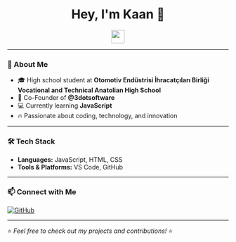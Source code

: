 <h1 align="center">Hey, I'm Kaan 👋</h1>

<p align="center">
  <img src="https://media.giphy.com/media/hvRJCLFzcasrR4ia7z/giphy.gif" width="30"/>
</p>

---

### 🚀 About Me  
- 🎓 High school student at **Otomotiv Endüstrisi İhracatçıları Birliği Vocational and Technical Anatolian High School**  
- 💼 Co-Founder of **@3dotsoftware**  
- 💻 Currently learning **JavaScript**  
- 🔥 Passionate about coding, technology, and innovation  

---

### 🛠️ Tech Stack  
- **Languages:** JavaScript, HTML, CSS  
- **Tools & Platforms:** VS Code, GitHub

---

### 📫 Connect with Me  
[![GitHub](https://img.shields.io/badge/GitHub-333.svg?&style=for-the-badge&logo=github&logoColor=white)](https://github.com/yourusername)  


---

⭐️ *Feel free to check out my projects and contributions!* ⭐
